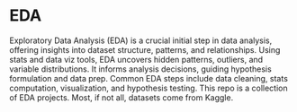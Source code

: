 # EDA

Exploratory Data Analysis (EDA) is a crucial initial step in data analysis, offering insights into dataset structure, patterns, and relationships. Using stats and data viz tools, EDA uncovers hidden patterns, outliers, and variable distributions. It informs analysis decisions, guiding hypothesis formulation and data prep. Common EDA steps include data cleaning, stats computation, visualization, and hypothesis testing. This repo is a collection of EDA projects. Most, if not all, datasets come from Kaggle.
